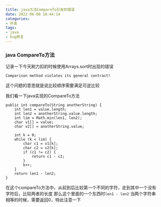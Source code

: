 ```yaml
---
title: java方法CompareTo引发的错误
date: 2022-06-08 18:44:14
categories:
- 开发
tags:
- java
- bug修复
---
```


### java CompareTo方法

记录一下今天刷力扣的时候使用Arrays.sort时出现的错误

```
Comparison method violates its general contract!
```

这个问题的意思就是说比较顺序需要满足可逆比较

我们看一下java实现的CompareTo方法

```
public int compareTo(String anotherString) {
    int len1 = value.length;
    int len2 = anotherString.value.length;
    int lim = Math.min(len1, len2);
    char v1[] = value;
    char v2[] = anotherString.value;

    int k = 0;
    while (k < lim) {
        char c1 = v1[k];
        char c2 = v2[k];
        if (c1 != c2) {
            return c1 - c2;
        }
        k++;
    }
    return len1 - len2;
}
```

在这个compareTo方法中，从前到后比较第一个不同的字符，走到其中一个没有字符后，比较两者的长度
那么这个里面的一个东西时``` len1 - len2 ``` 当两个字符串相等的时候，需要返回0，特此注意一下